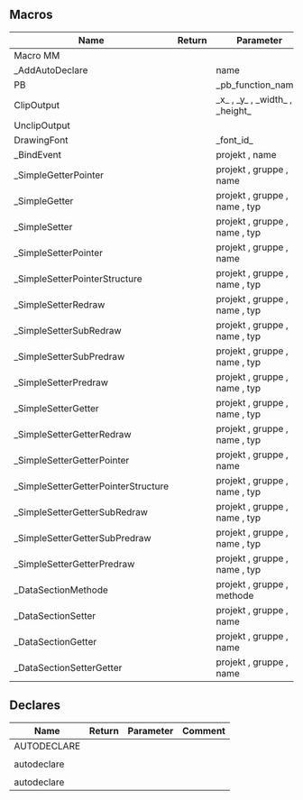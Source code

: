 ## Macros

|Name|Return|Parameter|Comment|
| --- | --- | --- | --- |
|﻿Macro MM||||
|\_AddAutoDeclare||name||
|PB|| \_pb\_function\_name\_ ||
|ClipOutput||\_x\_ , \_y\_ , \_width\_ , \_height\_||
|UnclipOutput||||
|DrawingFont||\_font\_id\_||
|\_BindEvent||projekt , name||
|\_SimpleGetterPointer||projekt , gruppe , name||
|\_SimpleGetter||projekt , gruppe , name , typ||
|\_SimpleSetter||projekt , gruppe , name , typ||
|\_SimpleSetterPointer||projekt , gruppe , name||
|\_SimpleSetterPointerStructure||projekt , gruppe , name , typ||
|\_SimpleSetterRedraw||projekt , gruppe , name , typ||
|\_SimpleSetterSubRedraw||projekt , gruppe , name , typ||
|\_SimpleSetterSubPredraw||projekt , gruppe , name , typ||
|\_SimpleSetterPredraw||projekt , gruppe , name , typ||
|\_SimpleSetterGetter||projekt , gruppe , name , typ||
|\_SimpleSetterGetterRedraw||projekt , gruppe , name , typ||
|\_SimpleSetterGetterPointer||projekt , gruppe , name||
|\_SimpleSetterGetterPointerStructure||projekt , gruppe , name , typ||
|\_SimpleSetterGetterSubRedraw||projekt , gruppe , name , typ||
|\_SimpleSetterGetterSubPredraw||projekt , gruppe , name , typ||
|\_SimpleSetterGetterPredraw||projekt , gruppe , name , typ||
|\_DataSectionMethode||projekt , gruppe , methode||
|\_DataSectionSetter||projekt , gruppe , name||
|\_DataSectionGetter||projekt , gruppe , name||
|\_DataSectionSetterGetter||projekt , gruppe , name||


## Declares

|Name|Return|Parameter|Comment|
| --- | --- | --- | --- |
|AUTODECLARE||||
|||||
|autodeclare||||
|||||
|autodeclare||||


